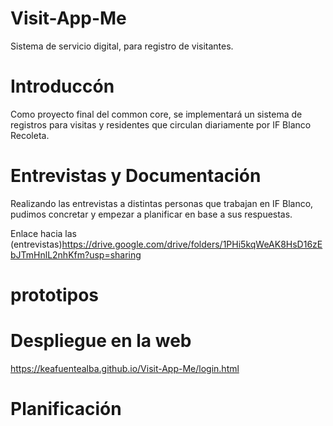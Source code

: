 # Visit-App-Me
Sistema de servicio digital, para registro de visitantes.

# Introduccón
Como proyecto final del common core, se implementará un sistema de registros para visitas y residentes que circulan diariamente por IF Blanco Recoleta.

# Entrevistas y Documentación
Realizando las entrevistas a distintas personas que trabajan en IF Blanco, pudimos concretar y empezar a planificar en base a sus respuestas.

Enlace hacia las (entrevistas)https://drive.google.com/drive/folders/1PHi5kqWeAK8HsD16zEbJTmHnlL2nhKfm?usp=sharing

# prototipos


# Despliegue en la web  
https://keafuentealba.github.io/Visit-App-Me/login.html

# Planificación

 
